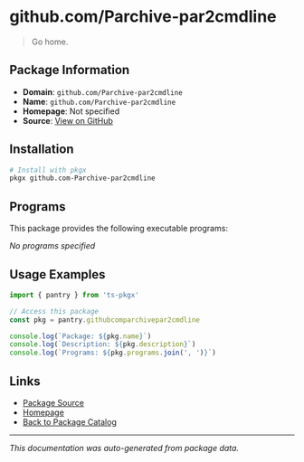 # github.com/Parchive-par2cmdline

> Go home.

## Package Information

- **Domain**: `github.com/Parchive-par2cmdline`
- **Name**: `github.com/Parchive-par2cmdline`
- **Homepage**: Not specified
- **Source**: [View on GitHub](https://github.com/pkgxdev/pantry/tree/main/projects/github.com/Parchive-par2cmdline/package.yml)

## Installation

```bash
# Install with pkgx
pkgx github.com-Parchive-par2cmdline
```

## Programs

This package provides the following executable programs:

*No programs specified*

## Usage Examples

```typescript
import { pantry } from 'ts-pkgx'

// Access this package
const pkg = pantry.githubcomparchivepar2cmdline

console.log(`Package: ${pkg.name}`)
console.log(`Description: ${pkg.description}`)
console.log(`Programs: ${pkg.programs.join(', ')}`)
```

## Links

- [Package Source](https://github.com/pkgxdev/pantry/tree/main/projects/github.com/Parchive-par2cmdline/package.yml)
- [Homepage](#)
- [Back to Package Catalog](../package-catalog.md)

---

*This documentation was auto-generated from package data.*
